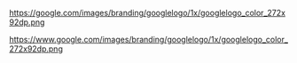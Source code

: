 https://google.com/images/branding/googlelogo/1x/googlelogo_color_272x92dp.png

https://www.google.com/images/branding/googlelogo/1x/googlelogo_color_272x92dp.png